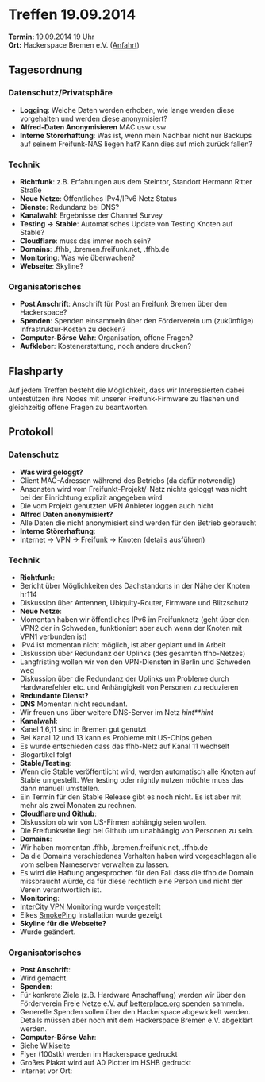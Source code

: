 # Treffen 19.09.2014

**Termin:** 19.09.2014 19 Uhr
<br>
**Ort:** Hackerspace Bremen e.V. ([Anfahrt](https://www.hackerspace-bremen.de/anfahrt/))

## Tagesordnung

### Datenschutz/Privatsphäre
* **Logging**: Welche Daten werden erhoben, wie lange werden diese vorgehalten und werden diese anonymisiert?
* **Alfred-Daten Anonymisieren** MAC usw usw
* **Interne Störerhaftung**: Was ist, wenn mein Nachbar nicht nur Backups auf seinem Freifunk-NAS liegen hat? Kann dies auf mich zurück fallen?

### Technik
* **Richtfunk**: z.B. Erfahrungen aus dem Steintor, Standort Hermann Ritter Straße
* **Neue Netze**: Öffentliches IPv4/IPv6 Netz Status
* **Dienste**: Redundanz bei DNS?
* **Kanalwahl**: Ergebnisse der Channel Survey
* **Testing -> Stable**: Automatisches Update von Testing Knoten auf Stable?
* **Cloudflare**: muss das immer noch sein?
* **Domains**: .ffhb, .bremen.freifunk.net, .ffhb.de
* **Monitoring**: Was wie überwachen?
* **Webseite**: Skyline?

### Organisatorisches
* **Post Anschrift**: Anschrift für Post an Freifunk Bremen über den Hackerspace?
* **Spenden**: Spenden einsammeln über den Förderverein um (zukünftige) Infrastruktur-Kosten zu decken?
* **Computer-Börse Vahr**: Organisation, offene Fragen?
* **Aufkleber**: Kostenerstattung, noch andere drucken?

## Flashparty 
Auf jedem Treffen besteht die Möglichkeit, dass wir Interessierten dabei unterstützen ihre Nodes mit unserer Freifunk-Firmware zu flashen und gleichzeitig offene Fragen zu beantworten.

## Protokoll

### Datenschutz
* **Was wird geloggt?**
 * Client MAC-Adressen während des Betriebs (da dafür notwendig)
 * Ansonsten wird vom Freifunkt-Projekt/-Netz nichts geloggt was nicht bei der Einrichtung explizit angegeben wird
 * Die vom Projekt genutzten VPN Anbieter loggen auch nicht
* **Alfred Daten anonymisiert?**
 * Alle Daten die nicht anonymisiert sind werden für den Betrieb gebraucht
* **Interne Störerhaftung**:
 * Internet → VPN → Freifunk →  Knoten (details ausführen)
 
### Technik
 * **Richtfunk**:
  * Bericht über Möglichkeiten des Dachstandorts in der Nähe der Knoten hr114
  * Diskussion über Antennen, Ubiquity-Router, Firmware und Blitzschutz
 * **Neue Netze**:
  * Momentan haben wir öffentliches IPv6 im Freifunknetz (geht über den VPN2 der in Schweden, funktioniert aber auch wenn der Knoten mit VPN1 verbunden ist)
  * IPv4 ist momentan nicht möglich, ist aber geplant und in Arbeit 
  * Diskussion über Redundanz der Uplinks (des gesamten ffhb-Netzes)
  * Langfristing wollen wir von den VPN-Diensten in Berlin und Schweden weg
  * Diskussion über die Redundanz der Uplinks um Probleme durch Hardwarefehler etc. und Anhängigkeit von Personen zu reduzieren
 * **Redundante Dienst?**
  * **DNS** Momentan nicht redundant. 
  * Wir freuen uns über weitere DNS-Server im Netz *hint**hint*
 * **Kanalwahl**:
  * Kanel 1,6,11 sind in Bremen gut genutzt
  * Bei Kanal 12 und 13 kann es Probleme mit US-Chips geben
  * Es wurde entschieden dass das ffhb-Netz auf Kanal 11 wechselt
  * Blogartikel folgt
 * **Stable/Testing**: 
  * Wenn die Stable veröffentlicht wird, werden automatisch alle Knoten auf Stable umgestellt. Wer testing oder nightly nutzen möchte muss das dann manuell umstellen.
  * Ein Termin für den Stable Release gibt es noch nicht. Es ist aber mit mehr als zwei Monaten zu rechnen. 
  * **Cloudflare und Github**:
   * Diskussion ob wir von US-Firmen abhängig seien wollen.
   * Die Freifunkseite liegt bei Github um unabhängig von Personen zu sein. 
  * **Domains**:
   * Wir haben momentan .ffhb, .bremen.freifunk.net, .ffhb.de
   * Da die Domains verschiedenes Verhalten haben wird vorgeschlagen alle vom selben Nameserver verwalten zu lassen.
   * Es wird die Haftung angesprochen für den Fall dass die ffhb.de Domain missbraucht würde, da für diese rechtlich eine Person und nicht der Verein verantwortlich ist.
  * **Monitoring**:
   * [InterCity VPN Monitoring](http://icvpn.wg1337.de) wurde vorgestellt
   * Eikes [SmokePing](http://10.196.0.196/smokeping/smokeping.cgi) Installation wurde gezeigt
  * **Skyline für die Webseite?**
   * Wurde geändert. 

### Organisatorisches
 * **Post Anschrift**: 
  * Wird gemacht.
 * **Spenden**:
  * Für konkrete Ziele (z.B. Hardware Anschaffung) werden wir über den Förderverein Freie Netze e.V. auf [betterplace.org](http://betterplace.org) spenden sammeln. 
  * Generelle Spenden sollen über den Hackerspace abgewickelt werden. Details müssen aber noch mit dem Hackerspace Bremen e.V. abgeklärt werden.
 * **Computer-Börse Vahr**:
  * Siehe [Wikiseite](http://wiki.bremen.freifunk.net/25-Computer-Boerse-Bremen)
  * Flyer (100stk) werden im Hackerspace gedruckt
  * Großes Plakat wird auf A0 Plotter im HSHB gedruckt
  * Internet vor Ort: 